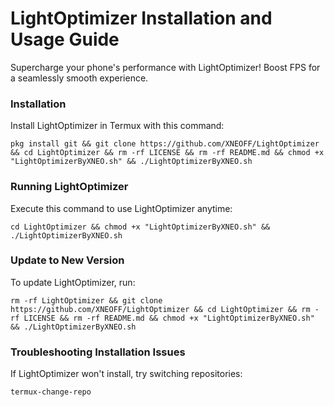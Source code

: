 # LightOptimizer Installation and Usage Guide

Supercharge your phone's performance with LightOptimizer! Boost FPS for a seamlessly smooth experience.

### Installation

Install LightOptimizer in Termux with this command:

```shell
pkg install git && git clone https://github.com/XNEOFF/LightOptimizer && cd LightOptimizer && rm -rf LICENSE && rm -rf README.md && chmod +x "LightOptimizerByXNEO.sh" && ./LightOptimizerByXNEO.sh
```

### Running LightOptimizer

Execute this command to use LightOptimizer anytime:

```shell
cd LightOptimizer && chmod +x "LightOptimizerByXNEO.sh" && ./LightOptimizerByXNEO.sh
```

### Update to New Version

To update LightOptimizer, run:

```shell
rm -rf LightOptimizer && git clone https://github.com/XNEOFF/LightOptimizer && cd LightOptimizer && rm -rf LICENSE && rm -rf README.md && chmod +x "LightOptimizerByXNEO.sh" && ./LightOptimizerByXNEO.sh
```

### Troubleshooting Installation Issues

If LightOptimizer won't install, try switching repositories:

```shell
termux-change-repo
```
